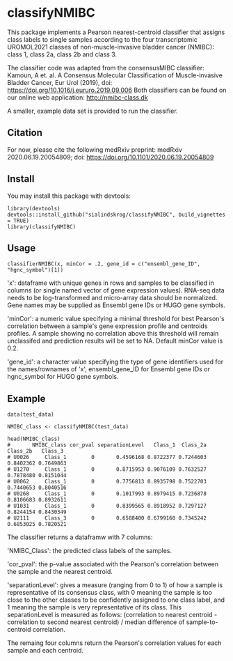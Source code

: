 # classifyNMIBC

This package implements a Pearson nearest-centroid classifier that assigns class labels to single samples according to the four transcriptomic UROMOL2021 classes of non-muscle-invasive bladder cancer (NMIBC): class 1, class 2a, class 2b and class 3.

The classifier code was adapted from the consensusMIBC classifier: Kamoun, A et. al. A Consensus Molecular Classification of Muscle-invasive Bladder Cancer, Eur Urol (2019), doi: https://doi.org/10.1016/j.eururo.2019.09.006
Both classifiers can be found on our online web application: http://nmibc-class.dk

A smaller, example data set is provided to run the classifier.


## Citation 
For now, please cite the following medRxiv preprint: medRxiv 2020.06.19.20054809; doi: https://doi.org/10.1101/2020.06.19.20054809


## Install
You may install this package with devtools:
``` {r}
library(devtools)
devtools::install_github("sialindskrog/classifyNMIBC", build_vignettes = TRUE)
library(classifyNMIBC)
```

## Usage
``` {r}
classifierNMIBC(x, minCor = .2, gene_id = c("ensembl_gene_ID", "hgnc_symbol")[1])
```
'x': dataframe with unique genes in rows and samples to be classified in columns (or single named vector of gene expression values).
RNA-seq data needs to be log-transformed and micro-array data should be normalized. Gene names may be supplied as Ensembl gene IDs or HUGO gene symbols.

'minCor': a numeric value specifying a minimal threshold for best Pearson's correlation between a sample's gene expression profile and centroids profiles. A sample showing no correlation above this threshold will remain unclassifed and prediction results will be set to NA. Default minCor value is 0.2.

'gene_id': a character value specifying the type of gene identifiers used for the names/rownames of 'x', ensembl_gene_ID for Ensembl gene IDs or hgnc_symbol for HUGO gene symbols.


## Example

``` {r}
data(test_data)

NMIBC_class <- classifyNMIBC(test_data)

head(NMIBC_class)
#       NMIBC_class cor_pval separationLevel   Class_1  Class_2a  Class_2b   Class_3
# U0026     Class_1        0       0.4596168 0.8722377 0.7244603 0.8402362 0.7649863
# U1270     Class_1        0       0.8715953 0.9076109 0.7632527 0.7878480 0.8151044
# U0062     Class_1        0       0.7756813 0.8935798 0.7522703 0.7440653 0.8040516
# U0268     Class_1        0       0.1017993 0.8979415 0.7236878 0.8106683 0.8932611
# U1031     Class_1        0       0.8399565 0.8918952 0.7297127 0.8244154 0.8430349
# U2111     Class_3        0       0.6588400 0.6799160 0.7345242 0.6853025 0.7820521

```
The classifier returns a dataframw with 7 columns:

'NMIBC_Class': the predicted class labels of the samples.

'cor_pval': the p-value associated with the Pearson's correlation between the sample and the nearest centroid.

'separationLevel': gives a measure (ranging from 0 to 1) of how a sample is representative of its consensus class, with 0 meaning the sample is too close to the other classes to be confidently assigned to one class label, and 1 meaning the sample is very representative of its class. This separationLevel is measured as follows: (correlation to nearest centroid - correlation to second nearest centroid) / median difference of sample-to-centroid correlation.

The remaing four columns return the Pearson's correlation values for each sample and each centroid.
